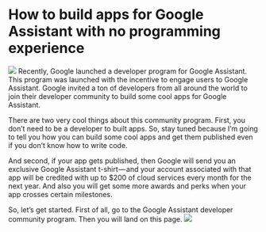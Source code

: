 # How to build apps for Google Assistant with no programming experience
<img src="https://cdn-images-1.medium.com/max/1600/1*b-C4a_VPFWHv6A4imIvN-w.jpeg">
Recently, Google launched a developer program for Google Assistant. This program was launched with the incentive to engage users to Google Assistant. Google invited a ton of developers from all around the world to join their developer community to build some cool apps for Google Assistant.

There are two very cool things about this community program. First, you don’t need to be a developer to built apps. So, stay tuned because I’m going to tell you how you can build some cool apps and get them published even if you don’t know how to write code.

And second, if your app gets published, then Google will send you an exclusive Google Assistant t-shirt — and your account associated with that app will be credited with up to $200 of cloud services every month for the next year. And also you will get some more awards and perks when your app crosses certain milestones.

So, let’s get started. First of all, go to the Google Assistant developer community program. Then you will land on this page.
<img src="https://cdn-images-1.medium.com/max/1600/1*k_P3XHvyxtnIsuP9ZYW-sQ.png">
